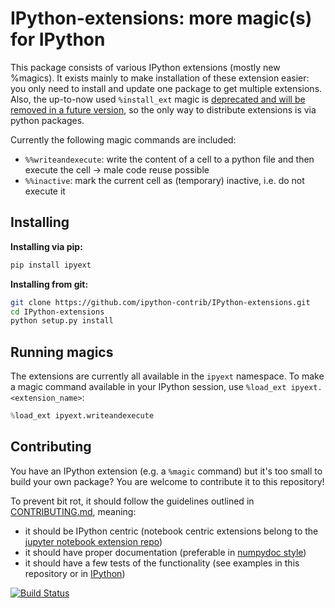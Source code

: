 # IPython-extensions: more magic(s) for IPython

This package consists of various IPython extensions (mostly new %magics). It exists mainly to make installation of these extension easier: you only need to install and update one package to get multiple extensions. Also, the up-to-now used `%install_ext` magic is [deprecated and will be removed in a future version](https://github.com/ipython/ipython/pull/8763), so the only way to distribute extensions is via python packages.

Currently the following magic commands are included: 

* `%%writeandexecute`: write the content of a cell to a python file and then execute the cell -> male code reuse possible
* `%%inactive`: mark the current cell as (temporary) inactive, i.e. do not execute it

## Installing

**Installing via pip:**

```bash
pip install ipyext
```

**Installing from git:**

```bash
git clone https://github.com/ipython-contrib/IPython-extensions.git
cd IPython-extensions
python setup.py install
```

## Running magics

The extensions are currently all available in the `ipyext` namespace. To make a magic command available in your IPython session, use `%load_ext ipyext.<extension_name>`:

```python
%load_ext ipyext.writeandexecute
```

## Contributing

You have an IPython extension (e.g. a `%magic` command) but it's too small to build your own package? You are welcome to contribute it to this repository!

To prevent bit rot, it should follow the guidelines outlined in [CONTRIBUTING.md](https://github.com/ipython-contrib/IPython-extensions/blob/master/CONTRIBUTING.md), meaning:

* it should be IPython centric (notebook centric extensions belong to the [jupyter notebook extension repo](https://github.com/ipython-contrib/IPython-notebook-extensions))
* it should have proper documentation (preferable in [numpydoc style](https://github.com/numpy/numpy/blob/master/doc/HOWTO_DOCUMENT.rst.txt))
* it should have a few tests of the functionality (see examples in this repository or in [IPython](https://github.com/ipython/ipython/blob/master/IPython/core/tests/test_magic.py))

[![Build Status](https://travis-ci.org/ipython-contrib/IPython-extensions.svg?branch=master)](https://travis-ci.org/ipython-contrib/IPython-extensions)
